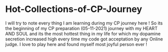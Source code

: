# Hot-Collections-of-CP-Journey
I will try to note every thing I am learning during my CP journey here !
So its the beginning of my CP preparation (05-11-2021)
journey with my HEART AND SOUL and its the most hottest thing in my life for which my dopamine secretion increased high every time my code got acceptation by any Online judge. I love to play here and found myself most joyful person ever ! 
